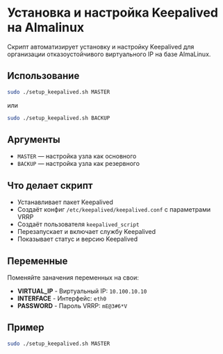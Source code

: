 # Установка и настройка Keepalived на Almalinux

Скрипт автоматизирует установку и настройку Keepalived для организации отказоустойчивого виртуального IP на базе AlmaLinux.


## Использование

```bash
sudo ./setup_keepalived.sh MASTER
```
или
```bash
sudo ./setup_keepalived.sh BACKUP
```

## Аргументы

- `MASTER` — настройка узла как основного
- `BACKUP` — настройка узла как резервного

## Что делает скрипт

- Устанавливает пакет Keepalived
- Создаёт конфиг `/etc/keepalived/keepalived.conf` с параметрами VRRP
- Создаёт пользователя `keepalived_script`
- Перезапускает и включает службу Keepalived
- Показывает статус и версию Keepalived

## Переменные

Поменяйте заначения переменных на свои:
- **VIRTUAL_IP** - Виртуальный IP: `10.100.10.10`
- **INTERFACE** - Интерфейс: `eth0`
- **PASSWORD** - Пароль VRRP: `mE@3#6*V`

## Пример

```bash
sudo ./setup_keepalived.sh MASTER
```

